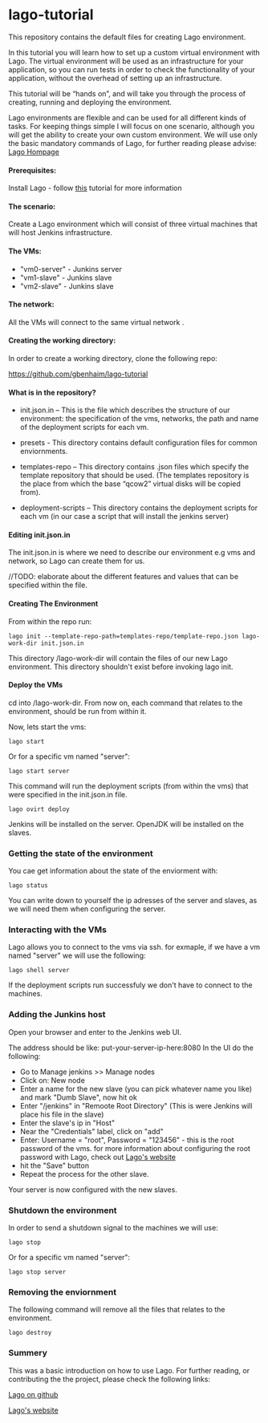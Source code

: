 # lago-tutorial
This repository contains the default files for creating Lago environment. 

In this tutorial you will learn how to set up a custom virtual environment with Lago.
The virtual environment will be used as an infrastructure for your application, so you can run tests
in order to check the functionality of your application, without the overhead of setting up an infrastructure.

This tutorial will be “hands on”, and will take you through the process of creating, running and deploying the environment.

Lago environments are flexible and can be used for all different kinds of tasks. For keeping things simple I will focus on one scenario, although you will get the ability to create your own custom environment.
We will use only the basic mandatory commands of Lago, for further reading please advise: 
[Lago Hompage](http://lago.readthedocs.org/en/latest/index.html)

#### Prerequisites:

Install Lago - follow [this](http://lago.readthedocs.org/en/latest/README.html) tutorial for more information

#### The scenario:

Create a Lago environment which will consist of three virtual machines that will host Jenkins infrastructure.

#### The VMs:

*  "vm0-server" - Junkins server
*  "vm1-slave" - Junkins slave
*  "vm2-slave" - Junkins slave

#### The network:

All the VMs will connect to the same virtual network .

#### Creating the working directory:

In order to create a working directory, clone the following repo:

https://github.com/gbenhaim/lago-tutorial

#### What is in the repository?

* init.json.in – This is the file which describes the structure of our environment: the specification of the vms, networks, the path and name of the deployment scripts for each vm.

* presets -  This directory contains default configuration files for common enviornments.

* templates-repo – This directory contains .json files which specify the template repository that should be used. (The templates repository is the place from which the base “qcow2” virtual disks will be copied from).

* deployment-scripts – This directory contains the deployment scripts for each vm (in our case a script that will
install the jenkins server)

#### Editing init.json.in

The init.json.in is where we need to describe our environment e.g vms and network, so Lago can create them for us.

//TODO: elaborate about the different features and values that can be specified within the file.

#### Creating The Environment

From within the repo run:

```
lago init --template-repo-path=templates-repo/template-repo.json lago-work-dir init.json.in
```
This directory /lago-work-dir will contain the files of our new Lago environment.
This directory shouldn't exist before invoking lago init.

#### Deploy the VMs

cd into /lago-work-dir.
From now on, each command that relates to the environment,
should be run from within it.

Now, lets start the vms:

```
lago start
```
Or for a specific vm named "server":

```
lago start server
```
This command will run the deployment scripts (from within the vms) that were specified
in the init.json.in file.

```
lago ovirt deploy
```
Jenkins will be installed on the server.
OpenJDK will be installed on the slaves.

### Getting the state of the environment

You cae get information about the state of the enviorment with:

```
lago status
```
You can write down to yourself the ip adresses of the server and slaves,
as we will need them when configuring the server.

### Interacting with the VMs

Lago allows you to connect to the vms via ssh.
for exmaple, if we have a vm named "server" we will use the following:

```
lago shell server
```
If the deployment scripts run successfuly we don't have 
to connect to the machines.

### Adding the Junkins host

Open your browser and enter to the Jenkins web UI.

The address should be like: put-your-server-ip-here:8080
In the UI do the following:

* Go to Manage jenkins >> Manage nodes
* Click on: New node
* Enter a name for the new slave (you can pick whatever name you like) and mark "Dumb Slave", now hit ok
* Enter "/jenkins" in "Remoote Root Directory" (This is were Jenkins will place his file in the slave)
* Enter the slave's ip in "Host"
* Near the "Credentials" label, click on "add"
* Enter: Username = "root", Password = "123456" - this is the root password of the vms. for more information
  about configuring the root password with Lago, check out [Lago's website](http://lago.readthedocs.org/en/latest/README.html)
* hit the "Save" button
* Repeat the process for the other slave.

Your server is now configured with the new slaves.

### Shutdown the environment

In order to send a shutdown signal to the machines we will use:

```
lago stop
```
Or for a specific vm named "server":

```
lago stop server
```

### Removing the enviornment

The following command will remove all the files
that relates to the environment.

```
lago destroy
```

### Summery

This was a basic introduction on how to use Lago.
For further reading, or contributing the the project, please check the following links:

[Lago on github](https://github.com/lago-project/lago/)

[Lago's website](http://lago.readthedocs.org/en/latest/index.html)





